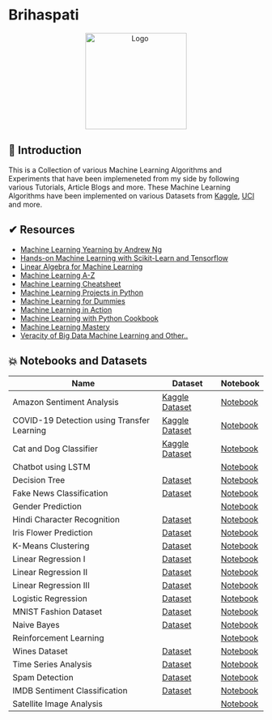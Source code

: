 # Brihaspati

<p align="center">
  <a href="https://github.com/HarshCasper/Brihaspati">
    <img src="https://cdn.pixabay.com/photo/2016/08/30/03/06/jupiter-1629708_960_720.png" alt="Logo" width="200" height="190">
  </a>
  
 ## 📌 Introduction

This is a Collection of various Machine Learning Algorithms and Experiments that have been implemeneted from my side by following various Tutorials, Article Blogs and more. 
These Machine Learning Algorithms have been implemented on various Datasets from [Kaggle](https://www.kaggle.com/), [UCI](https://archive.ics.uci.edu/) and more. 

## ✔ Resources 

- [Machine Learning Yearning by Andrew Ng](https://github.com/HarshCasper/Brihaspati/blob/master/Resources/AI_Andrew_Ng_Machine_Learning_Yearning.pdf)
- [Hands-on Machine Learning with Scikit-Learn and Tensorflow](https://github.com/HarshCasper/Brihaspati/blob/master/Resources/Hands%20On%20Machine%20Learning%20with%20Scikit%20Learn%20and%20TensorFlow.pdf)
- [Linear Algebra for Machine Learning](https://github.com/HarshCasper/Brihaspati/blob/master/Resources/Linear%20Algebra%20for%20Machine%20Learning.pdf)
- [Machine Learning A-Z](https://github.com/HarshCasper/Brihaspati/blob/master/Resources/Machine%20Learning%20A-Z.pdf)
- [Machine Learning Cheatsheet](https://github.com/HarshCasper/Brihaspati/blob/master/Resources/Machine%20Learning%20Cheatsheet.pdf)
- [Machine Learning Projects in Python](https://github.com/HarshCasper/Brihaspati/blob/master/Resources/Machine%20Learning%20Projects%20in%20Python.pdf)
- [Machine Learning for Dummies](https://github.com/HarshCasper/Brihaspati/blob/master/Resources/Machine%20Learning%20for%20dummies.pdf)
- [Machine Learning in Action](https://github.com/HarshCasper/Brihaspati/blob/master/Resources/Machine%20Learning%20in%20Action_%20A%20P%20-%20Alan%20T.%20Norman.pdf)
- [Machine Learning with Python Cookbook](https://github.com/HarshCasper/Brihaspati/blob/master/Resources/Machine%20Learning%20with%20Python%20Cookbook%20(en).pdf)
- [Machine Learning Mastery](https://github.com/HarshCasper/Brihaspati/blob/master/Resources/Machine_Learning_Mastery_Jason_Brownlee.pdf)
- [Veracity of Big Data Machine Learning and Other..](https://github.com/HarshCasper/Brihaspati/blob/master/Resources/Veracity%20of%20Big%20Data%20Machine%20Learning%20and%20Other.pdf)

## 💥 Notebooks and Datasets 

| Name  | Dataset  |  Notebook |
|---|---|---|
| Amazon Sentiment Analysis | [Kaggle Dataset](https://www.kaggle.com/bittlingmayer/amazonreviews/notebooks) | [Notebook](https://github.com/HarshCasper/Brihaspati/tree/master/Amazon%20Sentiment%20Analysis)  |
| COVID-19 Detection using Transfer Learning  | [Kaggle Dataset](https://github.com/ieee8023/covid-chestxray-dataset)  | [Notebook](https://github.com/HarshCasper/Brihaspati/tree/master/COVID-19)  |
| Cat and Dog Classifier  | [Kaggle Dataset](https://www.kaggle.com/c/dogs-vs-cats)  | [Notebook](https://github.com/HarshCasper/Brihaspati/tree/master/Cat%20and%20Dog%20Classifer)  |
| Chatbot using LSTM  |   | [Notebook](https://github.com/HarshCasper/Brihaspati/tree/master/Chatbot%20using%20LSTM)  |
| Decision Tree  | [Dataset](https://github.com/HarshCasper/Brihaspati/tree/master/Decision%20Tree)  | [Notebook](https://github.com/HarshCasper/Brihaspati/tree/master/Decision%20Tree)   |
| Fake News Classification  | [Dataset](https://www.kaggle.com/c/fake-news/data)  | [Notebook](https://github.com/HarshCasper/Brihaspati/tree/master/Fake%20News%20Analysis)  |
| Gender Prediction  |   | [Notebook](https://github.com/HarshCasper/Brihaspati/tree/master/Gender%20Prediction%20using%20Natural%20Language%20Processing)  |
| Hindi Character Recognition  | [Dataset](https://www.kaggle.com/rishianand/devanagari-character-set)  | [Notebook](https://github.com/HarshCasper/Brihaspati/tree/master/Hindi%20Character%20Recognition)  |
| Iris Flower Prediction  | [Dataset](https://archive.ics.uci.edu/ml/datasets/iris) | [Notebook](https://github.com/HarshCasper/Brihaspati/tree/master/Iris)  |
| K-Means Clustering  | [Dataset](https://github.com/HarshCasper/Brihaspati/blob/master/K-Means%20Clustering/clustering.csv)  | [Notebook](https://github.com/HarshCasper/Brihaspati/tree/master/K-Means%20Clustering)  |
| Linear Regression I  | [Dataset](https://www.kaggle.com/c/ames-housing-data) | [Notebook](https://github.com/HarshCasper/Brihaspati/blob/master/Linear%20Regression/Linear%20Regression%20on%20AmesHousing%20Dataset.ipynb)  |
| Linear Regression II  | [Dataset](https://www.kaggle.com/jemishdonda/headbrain)  | [Notebook](https://github.com/HarshCasper/Brihaspati/blob/master/Linear%20Regression/Linear%20Regression%20on%20Headbrain%20Dataset.ipynb)  |
| Linear Regression III  | [Dataset](https://github.com/HarshCasper/Brihaspati/blob/master/Linear%20Regression/students.csv)  | [Notebook](https://github.com/HarshCasper/Brihaspati/blob/master/Linear%20Regression/Multiple%20Linear%20Regression%20on%20Students%20Dataset.ipynb)  |
| Logistic Regression  | [Dataset](https://www.kaggle.com/rakeshrau/social-network-ads)  | [Notebook](https://github.com/HarshCasper/Brihaspati/blob/master/Logistic%20Regression/Logistic%20Regression%20on%20Social%20Network%20Ads%20Dataset.ipynb)  |
| MNIST Fashion Dataset  | [Dataset](https://www.kaggle.com/zalando-research/fashionmnist)  | [Notebook](https://github.com/HarshCasper/Brihaspati/blob/master/MNIST%20Fashion/MNIST_Fashion.ipynb)  |
| Naive Bayes  | [Dataset](https://github.com/HarshCasper/Brihaspati/blob/master/Naive%20Bayes%20Classifier/train.csv)  | [Notebook](https://github.com/HarshCasper/Brihaspati/blob/master/Naive%20Bayes%20Classifier/Naive%20Bayes.ipynb)  |
| Reinforcement Learning  |   | [Notebook](https://github.com/HarshCasper/Brihaspati/tree/master/Reinforcement%20Learning)  |
| Wines Dataset  | [Dataset](https://www.kaggle.com/rajyellow46/wine-quality)  | [Notebook](https://github.com/HarshCasper/Brihaspati/tree/master/Wines%20Dataset)  |
| Time Series Analysis  | [Dataset](https://github.com/HarshCasper/Brihaspati/blob/master/Time%20Series%20Analysis/sales_data.csv)  | [Notebook](https://github.com/HarshCasper/Brihaspati/blob/master/Time%20Series%20Analysis/Time%20Series%20Analysis.ipynb)  |
| Spam Detection  | [Dataset](https://github.com/HarshCasper/Brihaspati/blob/master/Spam-Ham%20Classification%20Pipeline/SMSSpamCollection)  | [Notebook](https://github.com/HarshCasper/Brihaspati/blob/master/Spam-Ham%20Classification%20Pipeline/Spam-Ham%20Classification%20Pipeline.ipynb)  |
| IMDB Sentiment Classification  | [Dataset](https://www.kaggle.com/lakshmi25npathi/imdb-dataset-of-50k-movie-reviews)  | [Notebook](https://github.com/HarshCasper/Brihaspati/blob/master/Sentiment%20Analysis/IMDB_Sentiment_Analysis.ipynb)  |
| Satellite Image Analysis  |  | [Notebook](https://github.com/HarshCasper/Brihaspati/blob/master/Satellite%20Image%20Analysis/Satellite%20Imaging%20Analysis.ipynb)  |

